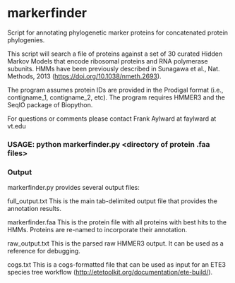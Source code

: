 # markerfinder
Script for annotating phylogenetic marker proteins for concatenated protein phylogenies.  

This script will search a file of proteins against a set of 30 curated Hidden Markov Models that encode ribosomal proteins and RNA polymerase subunits. HMMs have been previously described in Sunagawa et al., Nat. Methods, 2013 (https://doi.org/10.1038/nmeth.2693).

The program assumes protein IDs are provided in the Prodigal format (i.e., contigname_1, contigname_2, etc). 
The program requires HMMER3 and the SeqIO package of Biopython. 

For questions or comments please contact Frank Aylward at faylward at vt.edu

### USAGE: python markerfinder.py <directory of protein .faa files> 

### Output
markerfinder.py provides several output files:

full_output.txt         This is the main tab-delimited output file that provides the annotation results. 

markerfinder.faa  This is the protein file with all proteins with best hits to the HMMs. Proteins are re-named to incorporate their annotation.

raw_output.txt          This is the parsed raw HMMER3 output. It can be used as a reference for debugging. 

cogs.txt                This is a cogs-formatted file that can be used as input for an ETE3 species tree workflow 
(http://etetoolkit.org/documentation/ete-build/).


